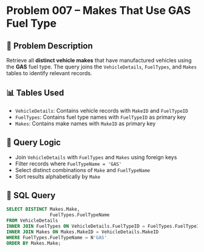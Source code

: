 # Problem 007 – Makes That Use GAS Fuel Type

## 🧠 Problem Description

Retrieve all **distinct vehicle makes** that have manufactured vehicles using the **GAS** fuel type. The query joins the `VehicleDetails`, `FuelTypes`, and `Makes` tables to identify relevant records.

## 📊 Tables Used

- `VehicleDetails`: Contains vehicle records with `MakeID` and `FuelTypeID`
- `FuelTypes`: Contains fuel type names with `FuelTypeID` as primary key
- `Makes`: Contains make names with `MakeID` as primary key

## 🔗 Query Logic

- Join `VehicleDetails` with `FuelTypes` and `Makes` using foreign keys
- Filter records where `FuelTypeName = 'GAS'`
- Select distinct combinations of `Make` and `FuelTypeName`
- Sort results alphabetically by `Make`

## 🧾 SQL Query

```sql
SELECT DISTINCT Makes.Make,
                FuelTypes.FuelTypeName
FROM VehicleDetails
INNER JOIN FuelTypes ON VehicleDetails.FuelTypeID = FuelTypes.FuelTypeID
INNER JOIN Makes ON Makes.MakeID = VehicleDetails.MakeID
WHERE FuelTypes.FuelTypeName = N'GAS'
ORDER BY Makes.Make;
